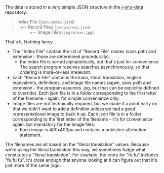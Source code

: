 The data is stored in a very simple JSON structure in the [j-ono-data](https://github.com/ObakeConstructs/j-ono-data) repository.

>  
> Index File (`json/index.json`)  
> &nbsp;&nbsp;+-- Record Files (`json/x/xxx.json`)  
> &nbsp;&nbsp;&nbsp;&nbsp;&nbsp;&nbsp;&nbsp;&nbsp;&nbsp;&nbsp;+-- Image Files (`img/x/xxx.jpg`)  
>  

That's it.  Nothing fancy.

* The "Index File" contain the list of "Record File" names (sans path and extension - those are determined procedurally).
  * the index file is sorted alphabetically, but that's just for convenience.  The search program resolves searches asynchronously, so that ordering is more-or-less irrelevant.
* Each "Record File" contains the kana, literal translation, english equivalents, definitions, and image file names (again, sans path and extension - the program assumes .jpg, but that can be explicitly defined to override).  Each json file is in a folder corresponding to the first letter of the filename - again, for simple convenience only.
* Image files are not technically required, but we made it a point early on that we didn't want to add a definition unless we had a good representational image to back it up.  Each json file is in a folder corresponding to the first letter of the filename - it's for convenience again. but mandatory for the image files.
  * Each image is 400x400px and contains a publisher attribution statement.

The filenames are all based on the "literal translation" values.  Because we're using the literal translation this way, we sometimes fudge what constitutes a "literal translation".  For example, the entry for "fu fu" includes "fu fu fu".  It's close enough that anyone looking at it can figure out that it's just more of the same jōgo.
